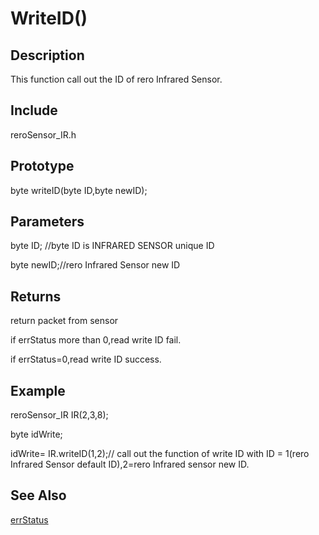 # WriteID() #

## Description ##
This function call out the ID of rero Infrared Sensor. 

## Include ##
reroSensor_IR.h

## Prototype ##
byte writeID(byte ID,byte newID);

## Parameters ##
byte ID; //byte ID is INFRARED SENSOR unique ID

byte newID;//rero Infrared Sensor new ID
## Returns ##
 return packet from sensor
 
if errStatus more than 0,read write ID fail.

if errStatus=0,read write ID success.

## Example ##
reroSensor_IR IR(2,3,8);

byte idWrite;

idWrite= IR.writeID(1,2);// call out the function of write ID with ID = 1(rero Infrared Sensor default ID),2=rero Infrared sensor new ID.

## See Also ##

[errStatus](https://github.com/syamimi96/Cytron-Rero-Infrared-Sensor/blob/wiki/Example/errorStatus)

